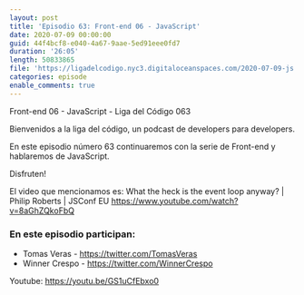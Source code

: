 ```yaml
---
layout: post
title: 'Episodio 63: Front-end 06 - JavaScript'
date: 2020-07-09 00:00:00
guid: 44f4bcf8-e040-4a67-9aae-5ed91eee0fd7
duration: '26:05'
length: 50833865
file: 'https://ligadelcodigo.nyc3.digitaloceanspaces.com/2020-07-09-js.mp3'
categories: episode
enable_comments: true
---
```


Front-end 06 - JavaScript - Liga del Código 063

Bienvenidos a la liga del código, un podcast de developers para developers. 

En este episodio número 63 continuaremos con la serie de Front-end y hablaremos de JavaScript.

Disfruten!

El video que mencionamos es:
What the heck is the event loop anyway? | Philip Roberts | JSConf EU 
https://www.youtube.com/watch?v=8aGhZQkoFbQ

### En este episodio participan:
- Tomas Veras - https://twitter.com/TomasVeras
- Winner Crespo - https://twitter.com/WinnerCrespo

Youtube: https://youtu.be/GS1uCfEbxo0
